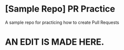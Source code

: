 # [Sample Repo] PR Practice
A sample repo for practicing how to create Pull Requests

# AN EDIT IS MADE HERE.